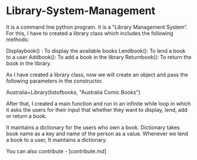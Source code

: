 # Library-System-Management
It is a command line python program.
It is a "Library Management System”. For this, I have to created a library class which includes the following methods:

Displaybook() : To display the available books
Lendbook(): To lend a book to a user
Addbook(): To add a book in the library
Returnbook(): To return the book in the library.

As I have created a library class, now we will create an object and pass the following parameters in the constructor.

Australia=Library(listofbooks, "Australia Comic Books")

After that, I created a main function and run in an infinite while loop in which it asks the users for their input that whether they want to display, lend, add or return a book.

It maintains a dictionary for the users who own a book. Dictionary takes book name as a key and name of the person as a value. Whenever we lend a book to a user, It maintains a dictionary.

You can also contribute - [contribute.md]
